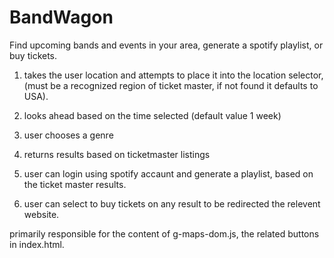 # BandWagon

Find upcoming bands and events in your area, generate a spotify playlist, or buy tickets.

1. takes the user location and attempts to place it into the location selector, (must be a recognized region of ticket master, if not found it defaults to USA).

2. looks ahead based on the time selected (default value 1 week)

3. user chooses a genre

4. returns results based on ticketmaster listings

5. user can login using spotify accaunt and generate a playlist, based on the ticket master results.

6. user can select to buy tickets on any result to be redirected the relevent website.

primarily responsible for the content of g-maps-dom.js, the related buttons in index.html.

